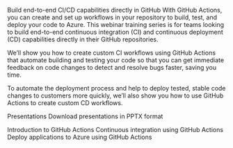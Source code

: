 Build end-to-end CI/CD capabilities directly in GitHub
With GitHub Actions, you can create and set up workflows in your repository to build, test, and deploy your code to Azure. This webinar training series is for teams looking to build end-to-end continuous integration (CI) and continuous deployment (CD) capabilities directly in their GitHub repositories.

We’ll show you how to create custom CI workflows using GitHub Actions that automate building and testing your code so that you can get immediate feedback on code changes to detect and resolve bugs faster, saving you time.

To automate the deployment process and help to deploy tested, stable code changes to customers more quickly, we’ll also show you how to use GitHub Actions to create custom CD workflows.

Presentations
Download presentations in PPTX format

Introduction to GitHub Actions
Continuous integration using GitHub Actions
Deploy applications to Azure using GitHub Actions
